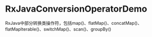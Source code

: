 # RxJavaConversionOperatorDemo
RxJava中部分转换类操作符，包括map()、flatMap()、concatMap()、flatMapIterable()、switchMap()、scan()、groupBy()
